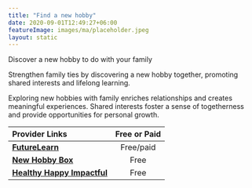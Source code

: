 ```yaml
---
title: "Find a new hobby"
date: 2020-09-01T12:49:27+06:00
featureImage: images/ma/placeholder.jpeg
layout: static
---
```


Discover a new hobby to do with your family

Strengthen family ties by discovering a new hobby together, promoting shared interests and lifelong learning.

Exploring new hobbies with family enriches relationships and creates meaningful experiences. Shared interests foster a sense of togetherness and provide opportunities for personal growth.

| Provider Links      | Free or Paid  |  
| :-----------          | :--------------:      |  
| [**FutureLearn**](https://www.futurelearn.com/info/blog/find-a-new-hobby-lockdown) | Free/paid | 
| [**New Hobby Box**](https://newhobbybox.com/family-hobbies-importance/) | Free  | 
| [**Healthy Happy Impactful**](https://healthyhappyimpactful.com/hobbies-for-families/) | Free  | 
  

<br/><br/>






